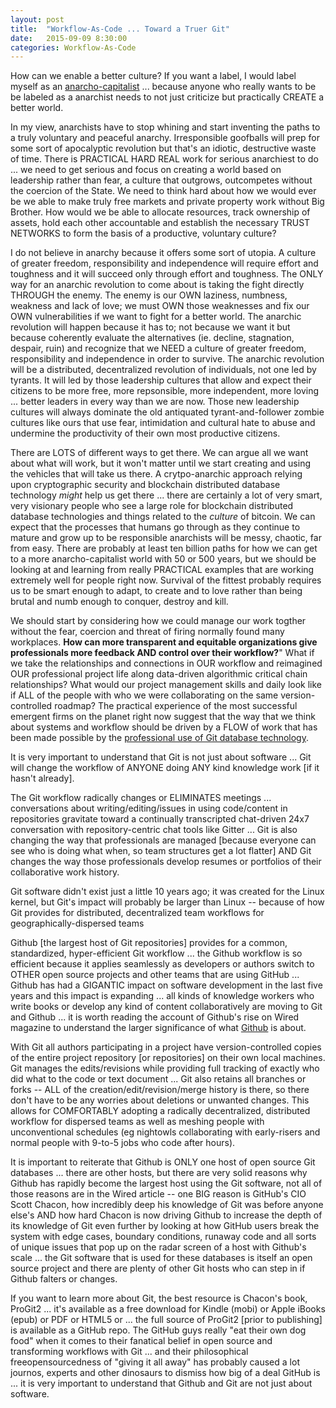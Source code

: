 ```yaml
---
layout: post
title:  "Workflow-As-Code ... Toward a Truer Git"
date:   2015-09-09 8:30:00
categories: Workflow-As-Code
---
```

How can we enable a better culture?  If you want a label, I would label myself as an [anarcho-capitalist](https://en.wikipedia.org/wiki/Anarcho-capitalism) ... because anyone who really wants to be be labeled as a anarchist needs to not just criticize but practically CREATE a better world.

In my view, anarchists have to stop whining and start inventing the paths to a truly voluntary and peaceful anarchy.  Irresponsible goofballs will prep for some sort of apocalyptic revolution but that's an idiotic, destructive waste of time.  There is PRACTICAL HARD REAL work for serious anarchiest to do ... we need to get serious and focus on creating a world based on leadership rather than fear, a culture that outgrows, outcompetes without the coercion of the State.  We need to think hard about how we would ever be we able to make truly free markets and private property work without Big Brother.  How would we be able to allocate resources, track ownership of assets, hold each other accountable and establish the necessary TRUST NETWORKS to form the basis of a productive, voluntary culture?  

I do not believe in anarchy because it offers some sort of utopia.  A culture of greater freedom, responsibility and independence will require effort and toughness and it will succeed only through effort and toughness.  The ONLY way for an anarchic revolution to come about is taking the fight directly THROUGH the enemy.  The enemy is our OWN laziness, numbness, weakness and lack of love; we must OWN those weaknesses and fix our OWN vulnerabilities if we want to fight for a better world.  The anarchic revolution will happen because it has to; not because we want it but because coherently evaluate the alternatives (ie. decline, stagnation, despair, ruin) and recognize that we NEED a culture of greater freedom, responsibility and independence in order to survive.  The anarchic revolution will be a distributed, decentralized revolution of individuals, not one led by tyrants. It will led by those leadership cultures that allow and expect their citizens to be more free, more repsonsible, more independent, more loving ... better leaders in every way than we are now.  Those new leadership cultures will always dominate the old antiquated tyrant-and-follower zombie cultures like ours that use fear, intimidation and cultural hate to abuse and undermine the productivity of their own most productive citizens.  

There are LOTS of different ways to get there. We can argue all we want about what will work, but it won't matter until we start creating and using the vehicles that will take us there.  A crytpo-anarchic approach relying upon cryptographic security and blockchain distributed database technology *might* help us get there ... there are certainly a lot of very smart, very visionary people who see a large role for blockchain distributed database technologies and things related to the *culture* of bitcoin. We can expect that the processes that humans go through as they continue to mature and grow up to be responsible anarchists will be messy, chaotic, far from easy. There are probably at least ten billion paths for how we can get to a more anarcho-capitalist world with 50 or 500 years, but we should be looking at and learning from really PRACTICAL examples that are working extremely well for people right now. Survival of the fittest probably requires us to be smart enough to adapt, to create and to love rather than being brutal and numb enough to conquer, destroy and kill.

We should start by considering how we could manage our work togther without the fear, coercion and threat of firing normally found many workplaces.  **How can more transparent and equitable organizations give professionals more feedback AND control over their workflow?**"  What if we take the relationships and connections in OUR workflow and reimagined OUR professional project life along data-driven algorithmic critical chain relationships? What would our project management skills and daily look like if ALL of the people with who we were collaborating on the same version-controlled roadmap? The practical experience of the most successful emergent firms on the planet right now suggest that the way that we think about systems and workflow should be driven by a FLOW of work that has been made possible by the [professional use of Git database technology](http://git-scm.com/book/en/v2).


It is very important to understand that Git is not just about software ... Git will change the workflow of ANYONE doing ANY kind knowledge work [if it hasn't already].




The Git workflow radically changes or ELIMINATES meetings ... conversations about writing/editing/issues in using code/content in repositories gravitate toward a continually transcripted chat-driven 24x7 conversation with repository-centric chat tools like Gitter ... Git is also changing the way that professionals are managed [because everyone can see who is doing what when, so team structures get a lot flatter] AND Git changes the way those professionals develop resumes or portfolios of their collaborative work history.





Git software didn't exist just a little 10 years ago; it was created for the Linux kernel, but Git's impact will probably be larger than Linux -- because of how Git provides for distributed, decentralized team workflows for geographically-dispersed teams

Github [the largest host of Git repositories] provides for a common, standardized, hyper-efficient Git workflow ... the Github workflow is so efficient because it applies seamlessly as developers or authors switch to OTHER open source projects and other teams that are using GitHub ... Github has had a GIGANTIC impact on software development in the last five years and this impact is expanding ... all kinds of knowledge workers who write books or develop any kind of content collaboratively are moving to Git and Github  ... it is worth reading the account of Github's rise on Wired magazine to understand the larger significance of what [Github](http://www.wired.com/tag/github/) is about.


With Git all authors participating in a project have version-controlled copies of the entire project repository [or repositories] on their own local machines.  Git manages the edits/revisions while providing full tracking of exactly who did what to the code or text document ... Git also retains all branches or forks -- ALL of the creation/edit/revision/merge history is there, so there don't have to be any worries about deletions or unwanted changes.  This allows for COMFORTABLY adopting a radically decentralized, distributed workflow for dispersed teams as well as meshing people with unconventional schedules (eg nightowls collaborating with early-risers and normal people with 9-to-5 jobs who code after hours).


It is important to reiterate that Github is ONLY one host of open source Git databases ... there are other hosts, but there are very solid reasons why Github has rapidly become the largest host using the Git software, not all of those reasons are in the Wired article -- one BIG reason is GitHub's CIO Scott Chacon, how incredibly deep his knowledge of Git was before anyone else's AND how hard Chacon is now driving Github to increase the depth of its knowledge of Git even further by looking at how GitHub users break the system with edge cases, boundary conditions, runaway code and all sorts of unique issues that pop up on the radar screen of a host with Github's scale ... the Git software that is used for these databases is itself an open source project and there are plenty of other Git hosts who can step in if Github falters or changes.  

If you want to learn more about Git, the best resource is Chacon's book, ProGit2 ... it's available as a free download for Kindle (mobi) or Apple iBooks (epub) or PDF or HTML5 or ... the full source of ProGit2 [prior to publishing] is available as a GitHub repo.  The GitHub guys really "eat their own dog food" when it comes to their fanatical belief in open source and transforming workflows with Git ... and their philosophical freeopensourcedness of "giving it all away" has probably caused a lot journos, experts and other dinosaurs to dismiss how big of a deal GitHub is ... it is very important to understand that Github and Git are not just about software.
